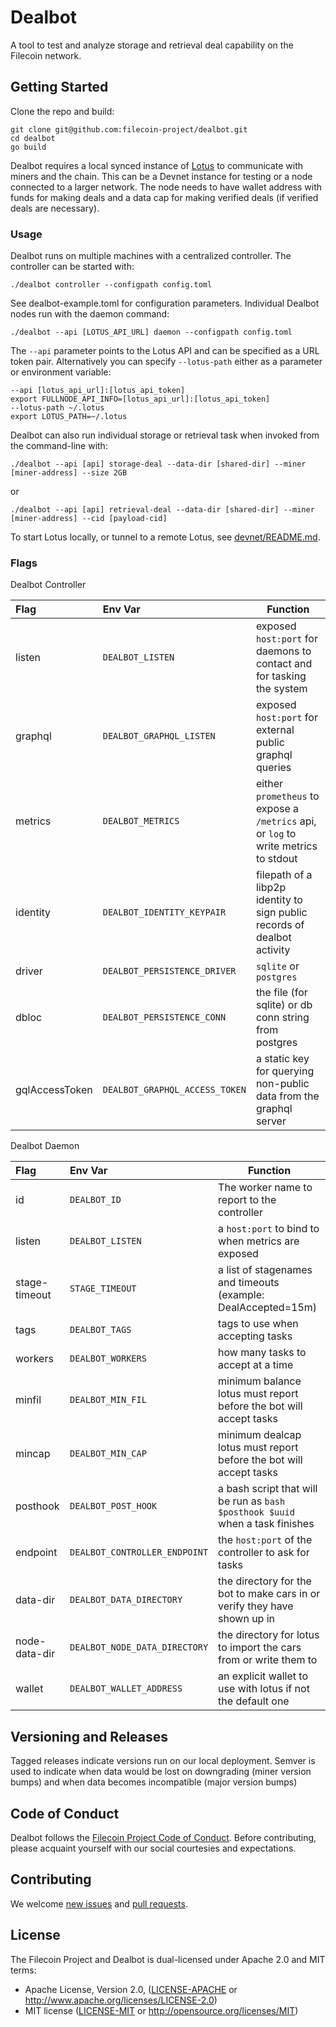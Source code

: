 # Dealbot

A tool to test and analyze storage and retrieval deal capability on the Filecoin network.

## Getting Started

Clone the repo and build:

	git clone git@github.com:filecoin-project/dealbot.git
	cd dealbot
	go build

Dealbot requires a local synced instance of [Lotus](https://github.com/filecoin-project/lotus/) to communicate with miners and the chain. This can be a Devnet instance for testing or a node connected to a larger network. The node needs to have wallet address with funds for making deals and a data cap for making verified deals (if verified deals are necessary).

### Usage

Dealbot runs on multiple machines with a centralized controller. The controller can be started with:

	./dealbot controller --configpath config.toml

See dealbot-example.toml for configuration parameters. Individual Dealbot nodes run with the daemon command:

	./dealbot --api [LOTUS_API_URL] daemon --configpath config.toml

The `--api` parameter points to the Lotus API and can be specified as a URL token pair. Alternatively you can specify `--lotus-path` either as a parameter or environment variable:

	--api [lotus_api_url]:[lotus_api_token]
	export FULLNODE_API_INFO=[lotus_api_url]:[lotus_api_token]
	--lotus-path ~/.lotus
	export LOTUS_PATH=~/.lotus

Dealbot can also run individual storage or retrieval task when invoked from the command-line with:

	./dealbot --api [api] storage-deal --data-dir [shared-dir] --miner [miner-address] --size 2GB

or

	./dealbot --api [api] retrieval-deal --data-dir [shared-dir] --miner [miner-address] --cid [payload-cid]

To start Lotus locally, or tunnel to a remote Lotus, see [devnet/README.md](devnet/README.md).

### Flags

Dealbot Controller

| Flag | Env Var | Function |
| :--- | :--- | --- |
| listen | `DEALBOT_LISTEN` | exposed `host:port` for daemons to contact and for tasking the system |
| graphql | `DEALBOT_GRAPHQL_LISTEN` | exposed `host:port` for external public graphql queries |
| metrics | `DEALBOT_METRICS` | either `prometheus` to expose a `/metrics` api, or `log` to write metrics to stdout |
| identity | `DEALBOT_IDENTITY_KEYPAIR` | filepath of a libp2p identity to sign public records of dealbot activity |
| driver | `DEALBOT_PERSISTENCE_DRIVER` | `sqlite` or `postgres` |
| dbloc | `DEALBOT_PERSISTENCE_CONN` | the file (for sqlite) or db conn string from postgres |
| gqlAccessToken | `DEALBOT_GRAPHQL_ACCESS_TOKEN` | a static key for querying non-public data from the graphql server |

Dealbot Daemon

| Flag | Env Var | Function |
| :--- | :--- | --- |
|  id | `DEALBOT_ID` | The worker name to report to the controller |
| listen | `DEALBOT_LISTEN` | a `host:port` to bind to when metrics are exposed |
| stage-timeout | `STAGE_TIMEOUT` | a list of stagenames and timeouts (example: DealAccepted=15m) |
| tags | `DEALBOT_TAGS` | tags to use when accepting tasks |
| workers | `DEALBOT_WORKERS` | how many tasks to accept at a time |
| minfil | `DEALBOT_MIN_FIL` | minimum balance lotus must report before the bot will accept tasks |
| mincap | `DEALBOT_MIN_CAP` | minimum dealcap lotus must report before the bot will accept tasks |
| posthook | `DEALBOT_POST_HOOK` | a bash script that will be run as `bash $posthook $uuid` when a task finishes |
| endpoint | `DEALBOT_CONTROLLER_ENDPOINT` | the `host:port` of the controller to ask for tasks |
| data-dir | `DEALBOT_DATA_DIRECTORY` | the directory for the bot to make cars in or verify they have shown up in |
| node-data-dir | `DEALBOT_NODE_DATA_DIRECTORY` | the directory for lotus to import the cars from or write them to |
| wallet | `DEALBOT_WALLET_ADDRESS` | an explicit wallet to use with lotus if not the default one |
 
## Versioning and Releases

Tagged releases indicate versions run on our local deployment.
Semver is used to indicate when data would be lost on downgrading (miner version bumps) and when data becomes incompatible (major version bumps)

## Code of Conduct

Dealbot follows the [Filecoin Project Code of Conduct](https://github.com/filecoin-project/community/blob/master/CODE_OF_CONDUCT.md). Before contributing, please acquaint yourself with our social courtesies and expectations.


## Contributing

We welcome [new issues](https://github.com/filecoin-project/dealbot/issues/new) and [pull requests](https://github.com/filecoin-project/dealbot/pulls).


## License

The Filecoin Project and Dealbot is dual-licensed under Apache 2.0 and MIT terms:

- Apache License, Version 2.0, ([LICENSE-APACHE](https://github.com/filecoin-project/dealbot/blob/master/LICENSE-APACHE) or http://www.apache.org/licenses/LICENSE-2.0)
- MIT license ([LICENSE-MIT](https://github.com/filecoin-project/dealbot/blob/master/LICENSE-MIT) or http://opensource.org/licenses/MIT)
